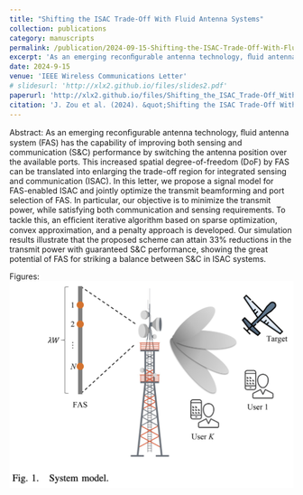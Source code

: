 ```yaml
---
title: "Shifting the ISAC Trade-Off With Fluid Antenna Systems"
collection: publications
category: manuscripts
permalink: /publication/2024-09-15-Shifting-the-ISAC-Trade-Off-With-Fluid-Antenna-Systems
excerpt: 'As an emerging reconﬁgurable antenna technology, ﬂuid antenna system (FAS) has the capability of improving both sensing and communication (S&C) performance by switching the antenna position over the available ports. This increased spatial degree-of-freedom (DoF) by FAS can be translated into enlarging the trade-off region for integrated sensing and communication (ISAC). In this letter, we propose a signal model for FAS-enabled ISAC and jointly optimize the transmit beamforming and port selection of FAS. In particular, our objective is to minimize the transmit power, while satisfying both communication and sensing requirements. To tackle this, an efﬁcient iterative algorithm based on sparse optimization, convex approximation, and a penalty approach is developed. Our simulation results illustrate that the proposed scheme can attain 33% reductions in the transmit power with guaranteed S&C performance, showing the great potential of FAS for striking a balance between S&C in ISAC systems.'
date: 2024-9-15
venue: 'IEEE Wireless Communications Letter'
# slidesurl: 'http://xlx2.github.io/files/slides2.pdf'
paperurl: 'http://xlx2.github.io/files/Shifting_the_ISAC_Trade-Off_With_Fluid_Antenna_Systems.pdf'
citation: 'J. Zou et al. (2024). &quot;Shifting the ISAC Trade-Off With Fluid Antenna Systems.&quot; <i>IEEE Wireless Communications Letter</i>. vol. 13, no. 12, pp. 3479-3483, Dec. 2024, doi: 10.1109/LWC.2024.3473991.'
---
```


Abstract: As an emerging reconﬁgurable antenna technology, ﬂuid antenna system (FAS) has the capability of improving both sensing and communication (S&C) performance by switching the antenna position over the available ports. This increased spatial degree-of-freedom (DoF) by FAS can be translated into enlarging the trade-off region for integrated sensing and communication (ISAC). In this letter, we propose a signal model for FAS-enabled ISAC and jointly optimize the transmit beamforming and port selection of FAS. In particular, our objective is to minimize the transmit power, while satisfying both communication and sensing requirements. To tackle this, an efﬁcient iterative algorithm based on sparse optimization, convex approximation, and a penalty approach is developed. Our simulation results illustrate that the proposed scheme can attain 33% reductions in the transmit power with guaranteed S&C performance, showing the great potential of FAS for striking a balance between S&C in ISAC systems.

Figures:
<img src='/images/2024-09-15-Shifting/fig1.png'>